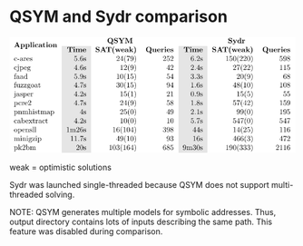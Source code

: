 # QSYM and Sydr comparison

![](qsym-sydr.png)

weak = optimistic solutions

Sydr was launched single-threaded because QSYM does not support multi-threaded
solving.

NOTE: QSYM generates multiple models for symbolic addresses. Thus, output
directory contains lots of inputs describing the same path. This feature was
disabled during comparison.
